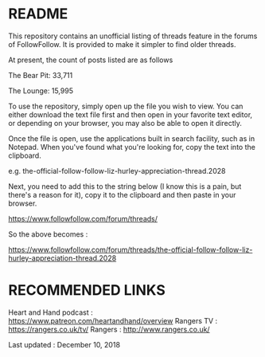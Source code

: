# README

This repository contains an unofficial listing of threads feature in the forums of FollowFollow. It is provided to make it simpler to find older threads.

At present, the count of posts listed are as follows

The Bear Pit: 33,711

The Lounge: 15,995

To use the repository, simply open up the file you wish to view. You can either download the text file first and then open in your favorite text editor, or depending on your browser, you may also be able to open it directly.

Once the file is open, use the applications built in search facility, such as in Notepad. When you've found what you're looking for, copy the text into the clipboard.

e.g. the-official-follow-follow-liz-hurley-appreciation-thread.2028

Next, you need to add this to the string below (I know this is a pain, but there's a reason for it), copy it to the clipboard and then paste in your browser.

https://www.followfollow.com/forum/threads/


So the above becomes :

https://www.followfollow.com/forum/threads/the-official-follow-follow-liz-hurley-appreciation-thread.2028


# RECOMMENDED LINKS
Heart and Hand podcast : https://www.patreon.com/heartandhand/overview
Rangers TV : https://rangers.co.uk/tv/
Rangers : http://www.rangers.co.uk/

Last updated : December 10, 2018